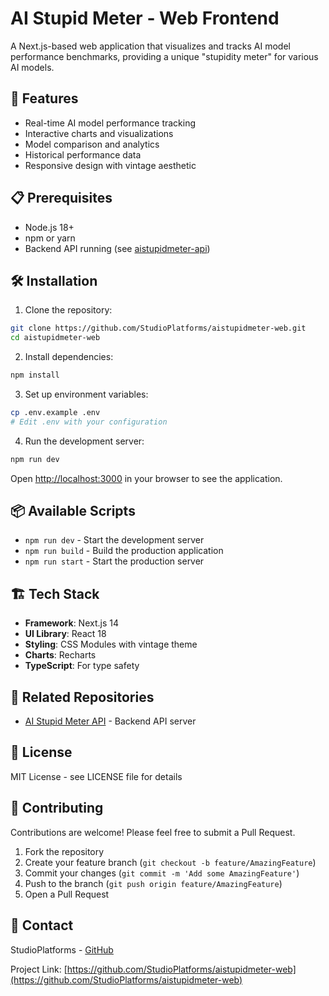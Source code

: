 # AI Stupid Meter - Web Frontend

A Next.js-based web application that visualizes and tracks AI model performance benchmarks, providing a unique "stupidity meter" for various AI models.

## 🚀 Features

- Real-time AI model performance tracking
- Interactive charts and visualizations
- Model comparison and analytics
- Historical performance data
- Responsive design with vintage aesthetic

## 📋 Prerequisites

- Node.js 18+ 
- npm or yarn
- Backend API running (see [aistupidmeter-api](https://github.com/StudioPlatforms/aistupidmeter-api))

## 🛠️ Installation

1. Clone the repository:
```bash
git clone https://github.com/StudioPlatforms/aistupidmeter-web.git
cd aistupidmeter-web
```

2. Install dependencies:
```bash
npm install
```

3. Set up environment variables:
```bash
cp .env.example .env
# Edit .env with your configuration
```

4. Run the development server:
```bash
npm run dev
```

Open [http://localhost:3000](http://localhost:3000) in your browser to see the application.

## 📦 Available Scripts

- `npm run dev` - Start the development server
- `npm run build` - Build the production application
- `npm run start` - Start the production server

## 🏗️ Tech Stack

- **Framework**: Next.js 14
- **UI Library**: React 18
- **Styling**: CSS Modules with vintage theme
- **Charts**: Recharts
- **TypeScript**: For type safety

## 🔗 Related Repositories

- [AI Stupid Meter API](https://github.com/StudioPlatforms/aistupidmeter-api) - Backend API server

## 📝 License

MIT License - see LICENSE file for details

## 🤝 Contributing

Contributions are welcome! Please feel free to submit a Pull Request.

1. Fork the repository
2. Create your feature branch (`git checkout -b feature/AmazingFeature`)
3. Commit your changes (`git commit -m 'Add some AmazingFeature'`)
4. Push to the branch (`git push origin feature/AmazingFeature`)
5. Open a Pull Request

## 📧 Contact

StudioPlatforms - [GitHub](https://github.com/StudioPlatforms)

Project Link: [https://github.com/StudioPlatforms/aistupidmeter-web](https://github.com/StudioPlatforms/aistupidmeter-web)
